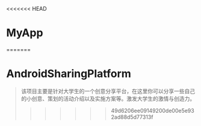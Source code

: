 <<<<<<< HEAD
# MyApp
=======
# AndroidSharingPlatform

> 该项目主要是针对大学生的一个创意分享平台，在这里你可以分享一些自己的小创意、策划的活动介绍以及实施方案等。激发大学生的激情与创造力。
>>>>>>> 49d6206ee09149200de00e5e932ad88d5d77313f
